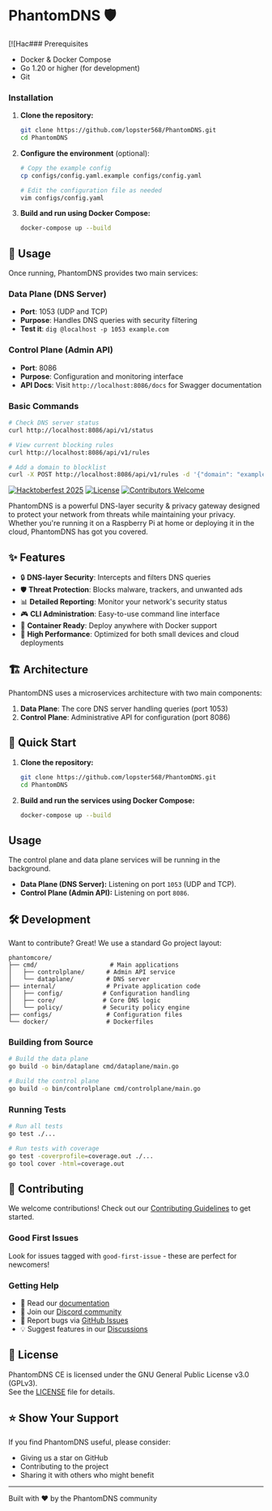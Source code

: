 # PhantomDNS 🛡️

[![Hac### Prerequisites

- Docker & Docker Compose
- Go 1.20 or higher (for development)
- Git

### Installation

1. **Clone the repository:**
    ```sh
    git clone https://github.com/lopster568/PhantomDNS.git
    cd PhantomDNS
    ```

2. **Configure the environment** (optional):
    ```sh
    # Copy the example config
    cp configs/config.yaml.example configs/config.yaml
    
    # Edit the configuration file as needed
    vim configs/config.yaml
    ```

3. **Build and run using Docker Compose:**
    ```sh
    docker-compose up --build
    ```

## 🔧 Usage

Once running, PhantomDNS provides two main services:

### Data Plane (DNS Server)
- **Port**: 1053 (UDP and TCP)
- **Purpose**: Handles DNS queries with security filtering
- **Test it**: `dig @localhost -p 1053 example.com`

### Control Plane (Admin API)
- **Port**: 8086
- **Purpose**: Configuration and monitoring interface
- **API Docs**: Visit `http://localhost:8086/docs` for Swagger documentation

### Basic Commands

```sh
# Check DNS server status
curl http://localhost:8086/api/v1/status

# View current blocking rules
curl http://localhost:8086/api/v1/rules

# Add a domain to blocklist
curl -X POST http://localhost:8086/api/v1/rules -d '{"domain": "example.com"}'
```

[![Hacktoberfest 2025](https://img.shields.io/badge/Hacktoberfest-2025-orange.svg)](https://hacktoberfest.com)
[![License](https://img.shields.io/badge/License-GPL%20v3-blue.svg)](./LICENSE)
[![Contributors Welcome](https://img.shields.io/badge/contributors-welcome-brightgreen.svg)](./CONTRIBUTING.md)

PhantomDNS is a powerful DNS-layer security & privacy gateway designed to protect your network from threats while maintaining your privacy. Whether you're running it on a Raspberry Pi at home or deploying it in the cloud, PhantomDNS has got you covered.

## ✨ Features

- 🔒 **DNS-layer Security**: Intercepts and filters DNS queries
- 🛡️ **Threat Protection**: Blocks malware, trackers, and unwanted ads
- 📊 **Detailed Reporting**: Monitor your network's security status
- 🎮 **CLI Administration**: Easy-to-use command line interface
- 🐳 **Container Ready**: Deploy anywhere with Docker support
- 🚀 **High Performance**: Optimized for both small devices and cloud deployments

## 🏗️ Architecture

PhantomDNS uses a microservices architecture with two main components:

1. **Data Plane**: The core DNS server handling queries (port 1053)
2. **Control Plane**: Administrative API for configuration (port 8086)

## 🚀 Quick Start

1.  **Clone the repository:**

    ```sh
    git clone https://github.com/lopster568/PhantomDNS.git
    cd PhantomDNS
    ```

2.  **Build and run the services using Docker Compose:**
    ```sh
    docker-compose up --build
    ```

## Usage

The control plane and data plane services will be running in the background.

- **Data Plane (DNS Server):** Listening on port `1053` (UDP and TCP).
- **Control Plane (Admin API):** Listening on port `8086`.

## 🛠️ Development

Want to contribute? Great! We use a standard Go project layout:

```
phantomcore/
├── cmd/                    # Main applications
│   ├── controlplane/      # Admin API service
│   └── dataplane/         # DNS server
├── internal/              # Private application code
│   ├── config/           # Configuration handling
│   ├── core/             # Core DNS logic
│   └── policy/           # Security policy engine
├── configs/               # Configuration files
└── docker/                # Dockerfiles
```

### Building from Source

```sh
# Build the data plane
go build -o bin/dataplane cmd/dataplane/main.go

# Build the control plane
go build -o bin/controlplane cmd/controlplane/main.go
```

### Running Tests

```sh
# Run all tests
go test ./...

# Run tests with coverage
go test -coverprofile=coverage.out ./...
go tool cover -html=coverage.out
```

## 🤝 Contributing

We welcome contributions! Check out our [Contributing Guidelines](./CONTRIBUTING.md) to get started.

### Good First Issues

Look for issues tagged with `good-first-issue` - these are perfect for newcomers!

### Getting Help

- 📖 Read our [documentation](./docs)
- 💬 Join our [Discord community](https://discord.gg/phantomdns)
- 🐛 Report bugs via [GitHub Issues](https://github.com/lopster568/PhantomDNS/issues)
- 💡 Suggest features in our [Discussions](https://github.com/lopster568/PhantomDNS/discussions)

## 📝 License

PhantomDNS CE is licensed under the GNU General Public License v3.0 (GPLv3).  
See the [LICENSE](./LICENSE) file for details.

## ⭐ Show Your Support

If you find PhantomDNS useful, please consider:

- Giving us a star on GitHub
- Contributing to the project
- Sharing it with others who might benefit

---

Built with ❤️ by the PhantomDNS community
